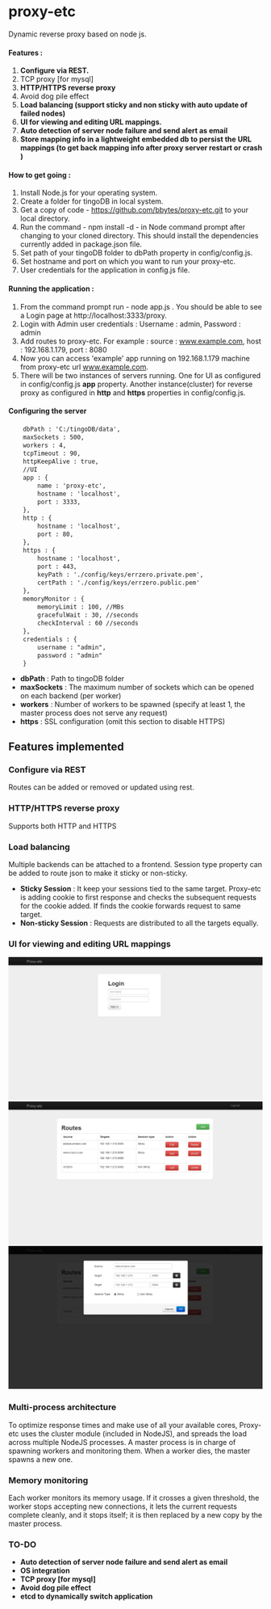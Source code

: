 proxy-etc
=========

Dynamic reverse proxy based on node js.

#### Features :
 1. **Configure via REST.**
 2. TCP proxy [for mysql]
 3. **HTTP/HTTPS reverse proxy**
 4. Avoid dog pile effect
 6. **Load balancing (support sticky and non sticky with auto update of failed nodes)**
 7. **UI for viewing and editing URL mappings.**
 8. **Auto detection of server node failure and send alert as email**
 9. **Store mapping info in a lightweight embedded db to persist the URL mappings (to get back mapping info after proxy server restart or crash )**
 
 
#### How to get going :
 
 1. Install Node.js for your operating system.
 2. Create a folder for tingoDB in local system.
 3. Get a copy of code - https://github.com/bbytes/proxy-etc.git to your local directory.
 4. Run the command - npm install -d - in Node command prompt after changing to your cloned directory.
    This should install the dependencies currently added in package.json file.
 5. Set path of your tingoDB folder to dbPath property in config/config.js.
 6. Set hostname and port on which you want to run your proxy-etc.
 6. User credentials for the application in config.js file.
    
 
#### Running the application : 

 1. From the command prompt run - node app.js . You should be able to see a Login page at http://localhost:3333/proxy.
 2. Login with Admin user credentials : Username : admin, Password : admin
 3. Add routes to proxy-etc. For example : source : www.example.com, host : 192.168.1.179, port : 8080
 4. Now you can access 'example' app running on 192.168.1.179 machine from proxy-etc url www.example.com.
 5. There will be two instances of servers running. One for UI as configured in config/config.js __app__ property. 
    Another instance(cluster) for reverse proxy as configured in __http__ and __https__ properties in config/config.js.
            


#### Configuring the server


		dbPath : 'C:/tingoDB/data',
		maxSockets : 500,
		workers : 4,
		tcpTimeout : 90,
		httpKeepAlive : true,
		//UI
		app : {
			name : 'proxy-etc',
			hostname : 'localhost',
			port : 3333,
		},
		http : {
			hostname : 'localhost',
			port : 80,
		},
		https : {
			hostname : 'localhost',
			port : 443,
			keyPath : './config/keys/errzero.private.pem',
			certPath : './config/keys/errzero.public.pem'
		},
		memoryMonitor : {
			memoryLimit : 100, //MBs
			gracefulWait : 30, //seconds
			checkInterval : 60 //seconds
		},
		credentials : {
			username : "admin",
			password : "admin"
		}
              
 * __dbPath__ : Path to tingoDB folder
 * __maxSockets__ : The maximum number of sockets which can be opened on
each backend (per worker)
 * __workers__ : Number of workers to be spawned (specify at least 1, the
master process does not serve any request)
 * __https__ : SSL configuration (omit this section to disable HTTPS) 
 

## Features implemented 

### Configure via REST 
  Routes can be added or removed or updated using rest.

### HTTP/HTTPS reverse proxy
  Supports both HTTP and HTTPS

### Load balancing
  Multiple backends can be attached to a frontend. Session type property can be added to route json to make it sticky or non-sticky. 
  
 * __Sticky Session__ : It keep your sessions tied to the same target. Proxy-etc is adding cookie to first response and checks the subsequent requests for the cookie added. If finds the cookie forwards request to same target.
 * __Non-sticky Session__ : Requests are distributed to all the targets equally. 

### UI for viewing and editing URL mappings

<img src="screen-shots/login.png" />

<img src="screen-shots/home.png" />

<img src="screen-shots/add.png" />

### Multi-process architecture
To optimize response times and make use of all your available cores, Proxy-etc uses the cluster module (included in NodeJS), and spreads the load across multiple NodeJS processes. A master process is in charge of spawning workers and monitoring them. When a worker dies, the master spawns a new one.

### Memory monitoring
Each worker monitors its memory usage. If it crosses a given threshold, the worker stops accepting new connections, it lets the current requests complete cleanly, and it stops itself; it is then replaced by a new copy by the master process.


### TO-DO
* __Auto detection of server node failure and send alert as email__
* __OS integration__
* __TCP proxy [for mysql]__
* __Avoid dog pile effect__
* __etcd to dynamically switch application__    
